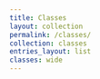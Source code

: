 ```yaml
---
title: Classes
layout: collection
permalink: /classes/
collection: classes
entries_layout: list
classes: wide
---
```

